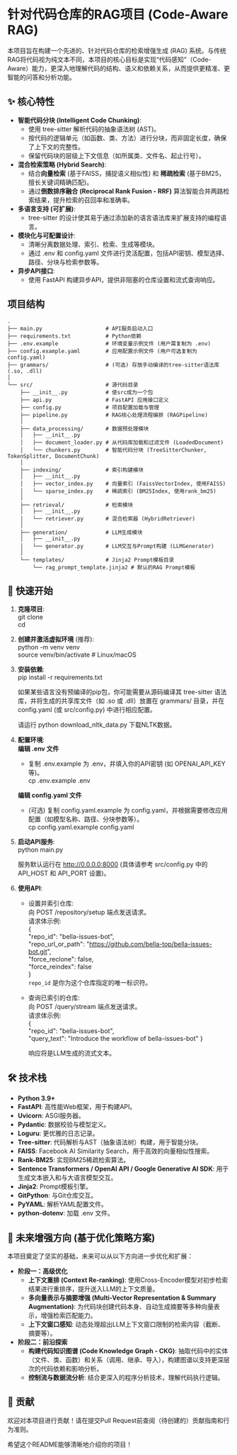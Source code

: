 # **针对代码仓库的RAG项目 (Code-Aware RAG)**

本项目旨在构建一个先进的、针对代码仓库的检索增强生成 (RAG) 系统。与传统RAG将代码视为纯文本不同，本项目的核心目标是实现“代码感知”（Code-Aware）能力，更深入地理解代码的结构、语义和依赖关系，从而提供更精准、更智能的问答和分析功能。

## **✨ 核心特性**

* **智能代码分块 (Intelligent Code Chunking)**:  
  * 使用 tree-sitter 解析代码的抽象语法树 (AST)。  
  * 按代码的逻辑单元（如函数、类、方法）进行分块，而非固定长度，确保了上下文的完整性。  
  * 保留代码块的层级上下文信息（如所属类、文件名、起止行号）。  
* **混合检索策略 (Hybrid Search)**:  
  * 结合**向量检索** (基于FAISS，捕捉语义相似性) 和 **稀疏检索** (基于BM25，擅长关键词精确匹配)。  
  * 通过**倒数排序融合 (Reciprocal Rank Fusion - RRF)** 算法智能合并两路检索结果，提升检索的召回率和准确率。  
* **多语言支持 (可扩展)**:  
  * tree-sitter 的设计使其易于通过添加新的语言语法库来扩展支持的编程语言。  
* **模块化与可配置设计**:  
  * 清晰分离数据处理、索引、检索、生成等模块。  
  * 通过 .env 和 config.yaml 文件进行灵活配置，包括API密钥、模型选择、路径、分块与检索参数等。  
* **异步API接口**:  
  * 使用 FastAPI 构建异步API，提供非阻塞的仓库设置和流式查询响应。

## **项目结构**

```
.
├── main.py                    # API服务启动入口
├── requirements.txt           # Python依赖
├── .env.example               # 环境变量示例文件 (用户需复制为 .env)
├── config.example.yaml        # 应用配置示例文件 (用户可选复制为 config.yaml)
├── grammars/                  # (可选) 存放手动编译的tree-sitter语法库 (.so, .dll)
│
└── src/                       # 源代码目录
    ├── __init__.py            # 使src成为一个包
    ├── api.py                 # FastAPI 应用接口定义
    ├── config.py              # 项目配置加载与管理
    ├── pipeline.py            # RAG核心处理流程编排 (RAGPipeline)
    │
    ├── data_processing/       # 数据预处理模块
    │   ├── __init__.py
    │   ├── document_loader.py # 从代码库加载和过滤文件 (LoadedDocument)
    │   └── chunkers.py        # 智能代码分块 (TreeSitterChunker, TokenSplitter, DocumentChunk)
    │
    ├── indexing/              # 索引构建模块
    │   ├── __init__.py
    │   ├── vector_index.py    # 向量索引 (FaissVectorIndex, 使用FAISS)
    │   └── sparse_index.py    # 稀疏索引 (BM25Index, 使用rank_bm25)
    │
    ├── retrieval/             # 检索模块
    │   ├── __init__.py
    │   └── retriever.py       # 混合检索器 (HybridRetriever)
    │
    ├── generation/            # LLM生成模块
    │   ├── __init__.py
    │   └── generator.py       # LLM交互与Prompt构建 (LLMGenerator)
    │
    └── templates/             # Jinja2 Prompt模板目录
        └── rag_prompt_template.jinja2 # 默认的RAG Prompt模板
```

## **🚀 快速开始**

1. **克隆项目**:  
   git clone <your-repository-url>  
   cd <project-directory>

2. **创建并激活虚拟环境** (推荐):  
   python -m venv venv  
   source venv/bin/activate  # Linux/macOS

3. **安装依赖**:  
   pip install -r requirements.txt

   如果某些语言没有预编译的pip包，你可能需要从源码编译其 tree-sitter 语法库，并将生成的共享库文件（如 .so 或 .dll）放置在 grammars/ 目录，并在 config.yaml (或 src/config.py) 中进行相应配置。  

   请运行 python download_nltk_data.py 下载NLTK数据。

4. **配置环境**:  
   **编辑 .env 文件**
   * 复制 .env.example 为 .env，并填入你的API密钥 (如 OPENAI_API_KEY 等)。  
     cp .env.example .env  

   **编辑 config.yaml 文件**
   * (可选) 复制 config.yaml.example 为 config.yaml，并根据需要修改应用配置（如模型名称、路径、分块参数等）。  
     cp config.yaml.example config.yaml  
     

5. **启动API服务**:  
   python main.py

   服务默认运行在 http://0.0.0.0:8000 (具体请参考 src/config.py 中的 API_HOST 和 API_PORT 设置)。  
6. **使用API**:  
   * 设置并索引仓库:  
     向 POST /repository/setup 端点发送请求。  
     请求体示例:  
     {  
       "repo_id": "bella-issues-bot",  
       "repo_url_or_path": "https://github.com/bella-top/bella-issues-bot.git",  
       "force_reclone": false,  
       "force_reindex": false  
     }  
     `repo_id` 是你为这个仓库指定的唯一标识符。

   * 查询已索引的仓库:  
     向 POST /query/stream 端点发送请求。  
     请求体示例:  
     {  
       "repo_id": "bella-issues-bot",  
       "query_text": "Introduce the workflow of bella-issues-bot"
     }

     响应将是LLM生成的流式文本。

## **🛠️ 技术栈**

* **Python 3.9+**  
* **FastAPI**: 高性能Web框架，用于构建API。  
* **Uvicorn**: ASGI服务器。  
* **Pydantic**: 数据校验与模型定义。  
* **Loguru**: 更优雅的日志记录。  
* **Tree-sitter**: 代码解析与AST（抽象语法树）构建，用于智能分块。  
* **FAISS**: Facebook AI Similarity Search，用于高效的向量相似性搜索。  
* **Rank-BM25**: 实现BM25稀疏检索算法。  
* **Sentence Transformers / OpenAI API / Google Generative AI SDK**: 用于生成文本嵌入和与大语言模型交互。  
* **Jinja2**: Prompt模板引擎。  
* **GitPython**: 与Git仓库交互。  
* **PyYAML**: 解析YAML配置文件。  
* **python-dotenv**: 加载 .env 文件。

## **🔮 未来增强方向 (基于优化策略方案)**

本项目奠定了坚实的基础，未来可以从以下方向进一步优化和扩展：

* **阶段一：高级优化**  
  * **上下文重排 (Context Re-ranking)**: 使用Cross-Encoder模型对初步检索结果进行重排序，提升送入LLM的上下文质量。  
  * **多向量表示与摘要增强 (Multi-Vector Representation & Summary Augmentation)**: 为代码块创建代码本身、自动生成摘要等多种向量表示，增强检索匹配能力。  
  * **上下文窗口感知**: 动态处理超出LLM上下文窗口限制的检索内容（截断、摘要等）。  
* **阶段二：前沿探索**  
  * **构建代码知识图谱 (Code Knowledge Graph - CKG)**: 抽取代码中的实体（文件、类、函数）和关系（调用、继承、导入），构建图谱以支持更深层次的代码依赖和影响分析。  
  * **控制流与数据流分析**: 结合更深入的程序分析技术，理解代码执行逻辑。

## **🤝 贡献**

欢迎对本项目进行贡献！请在提交Pull Request前查阅（待创建的）贡献指南和行为准则。

希望这个README能够清晰地介绍你的项目！
